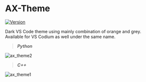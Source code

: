 # AX-Theme
[![Version](https://vsmarketplacebadge.apphb.com/version/eventhorizon.ax-theme.svg)](https://marketplace.visualstudio.com/items?itemName=EventHorizon.ax-theme)

Dark VS Code theme using mainly combination of orange and grey. Available for VS Codium as well under the same name.

> ***Python***

![ax_theme2](https://user-images.githubusercontent.com/72461989/181757171-e1c5d10b-b584-49a6-8ff5-9742f88dae45.png)

> ***C++***

![ax_theme1](https://user-images.githubusercontent.com/72461989/181757206-3c0362f7-3cbb-4515-8529-d965016b3ea8.png)
